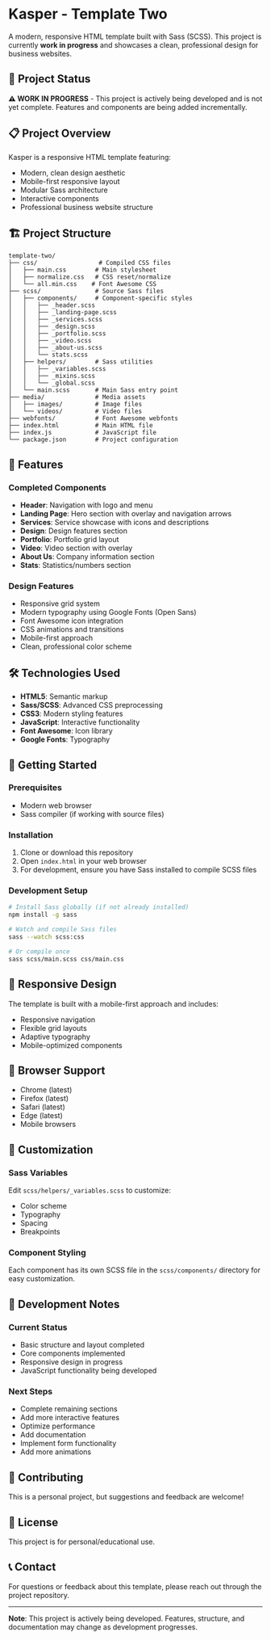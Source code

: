 # Kasper - Template Two

A modern, responsive HTML template built with Sass (SCSS). This project is currently **work in progress** and showcases a clean, professional design for business websites.

## 🚧 Project Status

**⚠️ WORK IN PROGRESS** - This project is actively being developed and is not yet complete. Features and components are being added incrementally.

## 📋 Project Overview

Kasper is a responsive HTML template featuring:
- Modern, clean design aesthetic
- Mobile-first responsive layout
- Modular Sass architecture
- Interactive components
- Professional business website structure

## 🏗️ Project Structure

```
template-two/
├── css/                 # Compiled CSS files
│   ├── main.css        # Main stylesheet
│   ├── normalize.css   # CSS reset/normalize
│   └── all.min.css    # Font Awesome CSS
├── scss/               # Source Sass files
│   ├── components/     # Component-specific styles
│   │   ├── _header.scss
│   │   ├── _landing-page.scss
│   │   ├── _services.scss
│   │   ├── _design.scss
│   │   ├── _portfolio.scss
│   │   ├── _video.scss
│   │   ├── _about-us.scss
│   │   └── stats.scss
│   ├── helpers/        # Sass utilities
│   │   ├── _variables.scss
│   │   ├── _mixins.scss
│   │   └── _global.scss
│   └── main.scss       # Main Sass entry point
├── media/              # Media assets
│   ├── images/         # Image files
│   └── videos/         # Video files
├── webfonts/           # Font Awesome webfonts
├── index.html          # Main HTML file
├── index.js            # JavaScript file
└── package.json        # Project configuration
```

## 🎨 Features

### Completed Components
- **Header**: Navigation with logo and menu
- **Landing Page**: Hero section with overlay and navigation arrows
- **Services**: Service showcase with icons and descriptions
- **Design**: Design features section
- **Portfolio**: Portfolio grid layout
- **Video**: Video section with overlay
- **About Us**: Company information section
- **Stats**: Statistics/numbers section

### Design Features
- Responsive grid system
- Modern typography using Google Fonts (Open Sans)
- Font Awesome icon integration
- CSS animations and transitions
- Mobile-first approach
- Clean, professional color scheme

## 🛠️ Technologies Used

- **HTML5**: Semantic markup
- **Sass/SCSS**: Advanced CSS preprocessing
- **CSS3**: Modern styling features
- **JavaScript**: Interactive functionality
- **Font Awesome**: Icon library
- **Google Fonts**: Typography

## 🚀 Getting Started

### Prerequisites
- Modern web browser
- Sass compiler (if working with source files)

### Installation
1. Clone or download this repository
2. Open `index.html` in your web browser
3. For development, ensure you have Sass installed to compile SCSS files

### Development Setup
```bash
# Install Sass globally (if not already installed)
npm install -g sass

# Watch and compile Sass files
sass --watch scss:css

# Or compile once
sass scss/main.scss css/main.css
```

## 📱 Responsive Design

The template is built with a mobile-first approach and includes:
- Responsive navigation
- Flexible grid layouts
- Adaptive typography
- Mobile-optimized components

## 🎯 Browser Support

- Chrome (latest)
- Firefox (latest)
- Safari (latest)
- Edge (latest)
- Mobile browsers

## 🔧 Customization

### Sass Variables
Edit `scss/helpers/_variables.scss` to customize:
- Color scheme
- Typography
- Spacing
- Breakpoints

### Component Styling
Each component has its own SCSS file in the `scss/components/` directory for easy customization.

## 📝 Development Notes

### Current Status
- Basic structure and layout completed
- Core components implemented
- Responsive design in progress
- JavaScript functionality being developed

### Next Steps
- Complete remaining sections
- Add more interactive features
- Optimize performance
- Add documentation
- Implement form functionality
- Add more animations

## 🤝 Contributing

This is a personal project, but suggestions and feedback are welcome!

## 📄 License

This project is for personal/educational use.

## 📞 Contact

For questions or feedback about this template, please reach out through the project repository.

---

**Note**: This project is actively being developed. Features, structure, and documentation may change as development progresses.

